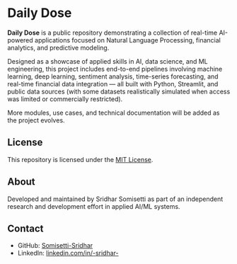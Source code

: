 # Daily Dose

**Daily Dose** is a public repository demonstrating a collection of real-time AI-powered applications focused on Natural Language Processing, financial analytics, and predictive modeling.

Designed as a showcase of applied skills in AI, data science, and ML engineering, this project includes end-to-end pipelines involving machine learning, deep learning, sentiment analysis, time-series forecasting, and real-time financial data integration — all built with Python, Streamlit, and public data sources (with some datasets realistically simulated when access was limited or commercially restricted).

More modules, use cases, and technical documentation will be added as the project evolves.

## License

This repository is licensed under the [MIT License](./LICENSE).

## About

Developed and maintained by Sridhar Somisetti as part of an independent research and development effort in applied AI/ML systems.

## Contact

- GitHub: [Somisetti-Sridhar](https://github.com/Somisetti-Sridhar)
- LinkedIn: [linkedin.com/in/-sridhar-](https://linkedin.com/in/-sridhar-)
